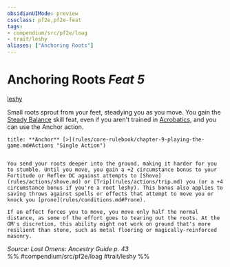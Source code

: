 ```yaml
---
obsidianUIMode: preview
cssclass: pf2e,pf2e-feat
tags:
- compendium/src/pf2e/loag
- trait/leshy
aliases: ["Anchoring Roots"]
---
```

# Anchoring Roots  *Feat 5*  
[leshy](leshy-b1.md "Leshy Ancestry & Heritage Trait")  


Small roots sprout from your feet, steadying you as you move. You gain the [Steady Balance](steady-balance.md) skill feat, even if you aren't trained in [Acrobatics](skills.md#Acrobatics), and you can use the Anchor action.

```ad-embed-ability
title: **Anchor** [>](rules/core-rulebook/chapter-9-playing-the-game.md#Actions "Single Action")


You send your roots deeper into the ground, making it harder for you to stumble. Until you move, you gain a +2 circumstance bonus to your Fortitude or Reflex DC against attempts to [Shove](rules/actions/shove.md) or [Trip](rules/actions/trip.md) you (or a +4 circumstance bonus if you're a root leshy). This bonus also applies to saving throws against spells or effects that attempt to move you or knock you [prone](rules/conditions.md#Prone).

If an effect forces you to move, you move only half the normal distance, as some of the effort goes to tearing out the roots. At the GM's discretion, this ability might not work on ground that's more resilient than stone, such as metal flooring or magically-reinforced masonry.
```

*Source: Lost Omens: Ancestry Guide p. 43*  
%% #compendium/src/pf2e/loag #trait/leshy %%